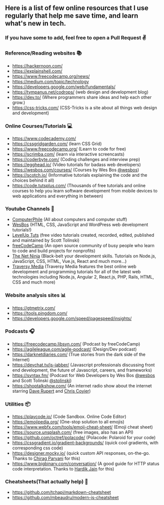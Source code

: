 ## Here is a list of few online resources that I use regularly that help me save time, and learn what's new in tech.

### If you have some to add, feel free to open a Pull Request :v:



### Reference/Reading websites :books:

- <https://hackernoon.com/>
- <https://explainshell.com/>
- <https://www.freecodecamp.org/news/>
- <https://medium.com/topic/technology>
- <https://developers.google.com/web/fundamentals/>
- <https://tympanus.net/codrops/> (web design and development blog)
- <https://dev.to/> (Where programmers share ideas and help each other grow.)
- <https://css-tricks.com/> (CSS-Tricks is a site about all things web design and development)

### Online Courses/Tutorials :computer:

- <https://www.codecademy.com/>
- <https://cssgridgarden.com/> (learn CSS Grid)
- <https://www.freecodecamp.org/> (Learn to code for free)
- <https://scrimba.com/> (learn via interactive screencasts)
- <https://coderbyte.com/> (Coding challenges and interview prep)
- <https://egghead.io/> (Video tutorials for badass web developers)
- <https://wesbos.com/courses/> (Courses by Wes Bos [@wesbos](https://twitter.com/wesbos))
- <https://scotch.io/> (Informative tutorials explaining the code and the choices behind it all)
- <https://code.tutsplus.com/> (Thousands of free tutorials and online courses to help you learn software development from mobile devices to web applications and everything in between)

### Youtube Channels :movie_camera:

- [ComputerPhile](<https://www.youtube.com/user/Computerphile>) (All about computers and computer stuff)
- [WesBos](<https://www.youtube.com/user/wesbos>) (HTML, CSS, JavaScript and WordPress web development tutorials!)
- [LevelUp Tuts](<https://www.youtube.com/user/LevelUpTuts>) (free video tutorials created, recorded, edited, published and maintained by Scott Tolinski)
- [freeCodeCamp](<https://www.youtube.com/channel/UC8butISFwT-Wl7EV0hUK0BQ>) (An open source community of busy people who learn to code and build projects for nonprofits)
- [The Net Ninja](<https://www.youtube.com/channel/UCW5YeuERMmlnqo4oq8vwUpg>) (Black-belt your development skills. Tutorials on Node.js, JavaScript, CSS, HTML, Vue.js, React and much more...)
- [Traversy Media](<https://www.youtube.com/user/TechGuyWeb>) (Traversy Media features the best online web development and programming tutorials for all of the latest web technologies including Node.js, Angular 2, React.js, PHP, Rails, HTML, CSS and much more)

### Website analysis sites :bar_chart:

- <https://gtmetrix.com/>
- <https://tools.pingdom.com/>
- <https://developers.google.com/speed/pagespeed/insights/>

### Podcasts :headphones:

- <https://freecodecamp.libsyn.com/> (Podcast by freeCodeCamp)
- <https://agileleague.com/agile-podcast/> (Design/Dev podcast)
- <https://darknetdiaries.com/> (True stories from the dark side of the Internet)
- <https://devchat.tv/js-jabber/> (Javascript professionals discussing front end development, the future of Javascript, careers, and frameworks)
- <https://syntax.fm/> (Podcast for Web Developers by Wes Bos [@wesbos](https://twitter.com/wesbos) and Scott Tolinski [@stolinski](https://twitter.com/stolinski))
- <https://shoptalkshow.com/> (An internet radio show about the internet starring [Dave Rupert](http://daverupert.com/) and [Chris Coyier](http://chriscoyier.net/))

### Utilities :package:

- <https://playcode.io/> (Code Sandbox. Online Code Editor)
- <https://emojipedia.org/> (One-stop solution to all emojis)
- <https://www.webfx.com/tools/emoji-cheat-sheet/> (Emoji cheat sheet)
- <https://source.unsplash.com/> (free images, also has an API)
- <https://github.com/octref/polacode/> (Polacode: Polaroid for your code)
- <https://cssgradient.io/gradient-backgrounds/> (quick cool gradients, with corresponding css code)
- <https://designer.mocky.io/> (quick custom API responses, on-the-go. Thanks to [Chirag Paryani](https://github.com/cparyani) for this)
- <https://www.bigbinary.com/conversation/> (A good guide for HTTP status code interpretation. Thanks to [Hardik Jain](https://github.com/hardikhappy) for this)

### Cheatsheets(That actually help) :scroll:

- <https://github.com/tchapi/markdown-cheatsheet>
- <https://github.com/mbeaudru/modern-js-cheatsheet>
